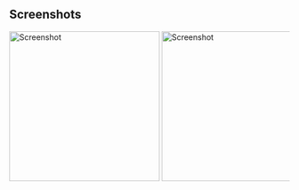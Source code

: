 ## Screenshots

<div style="overflow-x: auto; white-space: nowrap;">
  <img src="https://github.com/user-attachments/assets/5559dcff-70ba-4b2b-b8e6-77fe2f1f2a29" alt="Screenshot" style="display: inline-block; width: 270px;">
  <img src="https://github.com/user-attachments/assets/c5a4819c-6f60-4e17-ab36-7584c0770f5e" alt="Screenshot" style="display: inline-block; width: 270px;">
  <img src="https://github.com/user-attachments/assets/1fd00b86-508b-4cb4-bd13-f8a330d99a1e" alt="Screenshot" style="display: inline-block; width: 270px;">
  <img src="https://github.com/user-attachments/assets/c028b876-4629-407b-972e-733590c35010" alt="Screenshot" style="display: inline-block; width: 270px;">
  <img src="https://github.com/user-attachments/assets/e995581a-7f74-447b-84bb-e714fc9b27f7" alt="Screenshot" style="display: inline-block; width: 270px;">
  <img src="https://github.com/user-attachments/assets/4d045102-7c79-45f6-8fc4-4f646d1e23c4" alt="Screenshot" style="display: inline-block; width: 270px;">
  <img src="https://github.com/user-attachments/assets/92f2c3af-4a85-4841-9903-41dcc477e181" alt="Screenshot" style="display: inline-block; width: 270px;">
  <img src="https://github.com/user-attachments/assets/c09283ea-ff0b-42dc-929d-14c442b0a942" alt="Screenshot" style="display: inline-block; width: 270px;">
  <img src="https://github.com/user-attachments/assets/a7d15b3c-7f04-44b1-a3b3-aee03dec64e6" alt="Screenshot" style="display: inline-block; width: 270px;">
  <br>
  <br>
</div>

